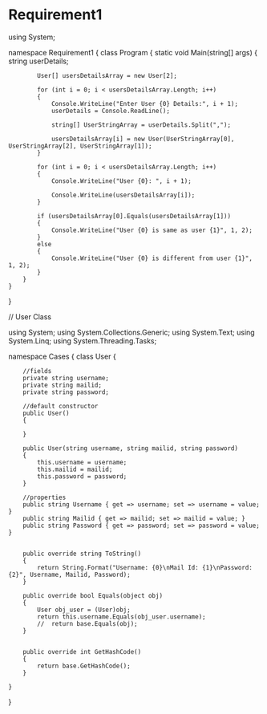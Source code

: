 # Requirement1
using System;

namespace Requirement1
{
    class Program
    {
        static void Main(string[] args)
        {
            string userDetails;

            User[] usersDetailsArray = new User[2];

            for (int i = 0; i < usersDetailsArray.Length; i++)
            {
                Console.WriteLine("Enter User {0} Details:", i + 1);                
                userDetails = Console.ReadLine();

                string[] UserStringArray = userDetails.Split(",");

                usersDetailsArray[i] = new User(UserStringArray[0], UserStringArray[2], UserStringArray[1]);
            }

            for (int i = 0; i < usersDetailsArray.Length; i++)
            {
                Console.WriteLine("User {0}: ", i + 1);

                Console.WriteLine(usersDetailsArray[i]);
            }

            if (usersDetailsArray[0].Equals(usersDetailsArray[1]))
            {
                Console.WriteLine("User {0} is same as user {1}", 1, 2);
            }
            else
            {
                Console.WriteLine("User {0} is different from user {1}", 1, 2);
            }
        }
    }
}


// User Class

using System;
using System.Collections.Generic;
using System.Text;
using System.Linq;
using System.Threading.Tasks;

namespace Cases
{
    class User
    {




        //fields
        private string username;
        private string mailid;
        private string password;

        //default constructor
        public User()
        {

        }

        public User(string username, string mailid, string password)
        {
            this.username = username;
            this.mailid = mailid;
            this.password = password;
        }

        //properties
        public string Username { get => username; set => username = value; }
        public string Mailid { get => mailid; set => mailid = value; }
        public string Password { get => password; set => password = value; }


        public override string ToString()
        {
            return String.Format("Username: {0}\nMail Id: {1}\nPassword: {2}", Username, Mailid, Password);
        }

        public override bool Equals(object obj)
        {
            User obj_user = (User)obj;
            return this.username.Equals(obj_user.username);
            //  return base.Equals(obj);
        }


        public override int GetHashCode()
        {
            return base.GetHashCode();
        }

    }

}

